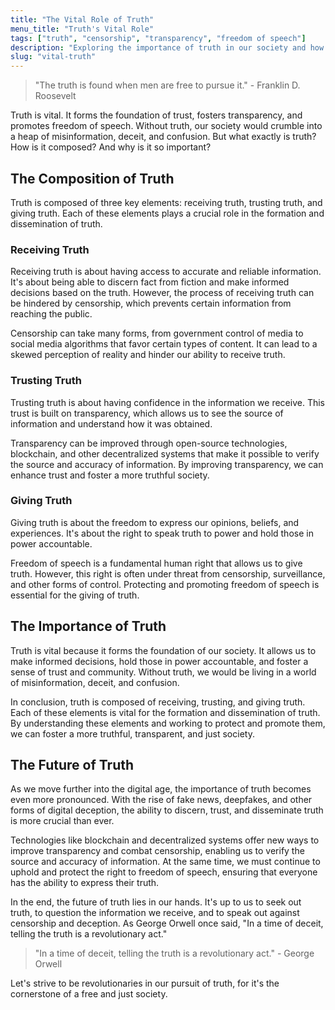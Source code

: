```yaml
---
title: "The Vital Role of Truth"
menu_title: "Truth's Vital Role"
tags: ["truth", "censorship", "transparency", "freedom of speech"]
description: "Exploring the importance of truth in our society and how it is composed of receiving, trusting, and giving truth."
slug: "vital-truth"
---
```


> "The truth is found when men are free to pursue it." - Franklin D. Roosevelt

Truth is vital. It forms the foundation of trust, fosters transparency, and promotes freedom of speech. Without truth, our society would crumble into a heap of misinformation, deceit, and confusion. But what exactly is truth? How is it composed? And why is it so important?

## The Composition of Truth

Truth is composed of three key elements: receiving truth, trusting truth, and giving truth. Each of these elements plays a crucial role in the formation and dissemination of truth.

### Receiving Truth

Receiving truth is about having access to accurate and reliable information. It's about being able to discern fact from fiction and make informed decisions based on the truth. However, the process of receiving truth can be hindered by censorship, which prevents certain information from reaching the public.

Censorship can take many forms, from government control of media to social media algorithms that favor certain types of content. It can lead to a skewed perception of reality and hinder our ability to receive truth.

### Trusting Truth

Trusting truth is about having confidence in the information we receive. This trust is built on transparency, which allows us to see the source of information and understand how it was obtained.

Transparency can be improved through open-source technologies, blockchain, and other decentralized systems that make it possible to verify the source and accuracy of information. By improving transparency, we can enhance trust and foster a more truthful society.

### Giving Truth

Giving truth is about the freedom to express our opinions, beliefs, and experiences. It's about the right to speak truth to power and hold those in power accountable.

Freedom of speech is a fundamental human right that allows us to give truth. However, this right is often under threat from censorship, surveillance, and other forms of control. Protecting and promoting freedom of speech is essential for the giving of truth.

## The Importance of Truth

Truth is vital because it forms the foundation of our society. It allows us to make informed decisions, hold those in power accountable, and foster a sense of trust and community. Without truth, we would be living in a world of misinformation, deceit, and confusion.

In conclusion, truth is composed of receiving, trusting, and giving truth. Each of these elements is vital for the formation and dissemination of truth. By understanding these elements and working to protect and promote them, we can foster a more truthful, transparent, and just society.

## The Future of Truth

As we move further into the digital age, the importance of truth becomes even more pronounced. With the rise of fake news, deepfakes, and other forms of digital deception, the ability to discern, trust, and disseminate truth is more crucial than ever.

Technologies like blockchain and decentralized systems offer new ways to improve transparency and combat censorship, enabling us to verify the source and accuracy of information. At the same time, we must continue to uphold and protect the right to freedom of speech, ensuring that everyone has the ability to express their truth.

In the end, the future of truth lies in our hands. It's up to us to seek out truth, to question the information we receive, and to speak out against censorship and deception. As George Orwell once said, "In a time of deceit, telling the truth is a revolutionary act."

> "In a time of deceit, telling the truth is a revolutionary act." - George Orwell

Let's strive to be revolutionaries in our pursuit of truth, for it's the cornerstone of a free and just society.
